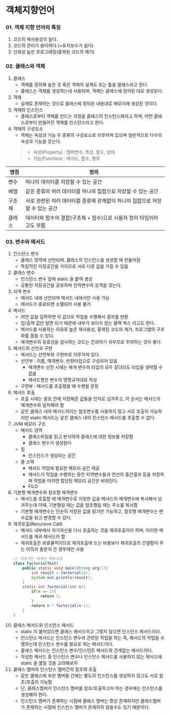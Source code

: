 # 객체지향언어

### 01. 객체 지향 언어의 특징
 1. 코드의 재사용성이 높다. 
 2. 코드의 관리가 용이하다.(=유지보수가 쉽다)
 3. 신뢰성 높은 프로그래밍(중복된 코드의 제거)
 
### 02. 클래스와 객체
 1. 클래스
    - 객체를 정의해 높은 것 혹은 객체의 설계도 또는 틀을 클래스라고 한다.
    - 클래스는 객체를 생성하는데 사용되며, 객체는 클래스에 정의된 대로 생성된다.
 2. 객체
    - 실제로 존재하는 것으로 클래스에 정의된 내용대로 메모리에 생성된 것이다.
 3. 객체와 인스턴스
    - 클래스로부터 객체를 만드는 과정을 클래스의 인스턴스화라고 하며, 어떤 클래스로부터 만들어진 객체를 인스턴스라고 한다.
 4. 객체의 구성요소
    - 객체는 속성과 기능 두 종류의 구성요소로 이루어져 있으며 일반적으로 다수의 속성과 기능을 갖는다.
    > - 속성(Property) : 멤버변수, 특성, 필드, 상태
    > - 기능(Function) : 메서드, 함수, 행위

|명칭| 정의                                           |
|---|----------------------------------------------|
|변수| 하나의 데이터를 저장할 수 있는 공간                         |
|배열| 같은 종류의 여러 데이터를 하나의 집합으로 저장할 수 있는 공간          |
|구조체| 서로 관련된 여러 데이터를 종류에 관계없이 하나의 집합으로 저장할 수 있는 공간 |
|클래스| 데이터와 함수의 결합(구조체 + 함수)으로 사용자 정의 타입이라고도 부름     |

### 03. 변수와 메서드
 1. 인스턴스 변수
    - 클래스 영역에 선언되며, 클래스의 인스턴스를 생성할 때 만들어짐
    - 독립적인 저장공간을 가지므로 서로 다른 값을 가질 수 있음
 2. 클래스 변수
    - 인스턴스 변수 앞에 static 을 붙여 생성
    - 공통된 저장공간을 공유하며 전역변수의 성격을 갖는다.
 3. 지역 변수
    - 메서드 내에 선언되며 메서드 내에서만 사용 가능
    - 메서드가 종료되면 소멸되어 사용 불가
 4. 메서드
    - 어떤 값을 입력하면 이 값으로 작업을 수행해서 결과를 반환
    - 입/출력 값만 알면 되기 때문에 내부가 보이지 않는 블랙 박스 라고도 한다.
    - 메서드를 사용하는 이유로 높은 재사용성, 중복된 코드의 제거, 프로그램의 구조화를 꼽을 수 있다.
    - 매개변수의 유효성을 검사하는 코드는 간과하기 쉬우므로 주의하는 것이 좋다.
 5. 메서드의 선언과 구현
    - 메서드는 선언부와 구현부로 이루어져 있다.
    - 선언부 : 이름, 매개변수, 반환타입으로 구성되어 있음
      - 매개변수 선언 시에는 매개 변수의 타입이 모두 같더라도 타입을 생략할 수 없음
      - 메서드명은 변수의 명명규칙대로 작성
    - 구현부 : 메서드를 호출했을 때 수행될 문장
 6. 메서드 호출
    - 호출 시에는 괄호 안에 지정해준 값들을 인자로 넘겨주고, 이 순서는 메서드의 매개변수와 일치해야 함
    - 같은 클래스 내의 메서드끼리는 참조변수를 사용하지 않고 서로 호출이 가능하지만 static 메서드는 같은 클래스 내의 인스턴스 메서드를 호출할 수 없다.
 7. JVM 메모리 구조
    - 메서드 영역
      - 클래스파일을 읽고 분석하여 클래스에 대한 정보를 저장함
      - 클래스 변수가 생성된다
    - 힙
      - 인스턴스가 생성되는 공간
    - 콜 스택
      - 메서드 작업에 필요한 메모리 공간 제공
      - 메서드가 작업을 수행하는 동안 지역변수들과 연산의 중간결과 등을 저장하며 작업을 마치면 할당된 메모리 공간은 비워진다.
      - FILO
 8. 기본형 매개변수와 참조형 매개변수
    - 메서드를 호출할 때 매개변수로 지정한 값을 메서드의 매개변수에 복사해서 넘겨주는데 이때, 기본형일 때는 값을 참조형일 때는 주소를 복사함
    - 기본형 매개변수는 단순히 저장된 값을 읽기만 가능하고, 참조형 매개변수는 변수값을 읽고 변경할 수 있다.
 9. 재귀호출(Recursive Call)
    - 메서드 내부에서 자기자신을 다시 호출하는 것을 재귀호출이라 하며, 이러한 메서드를 재귀 메서드라 함
    - 재귀호출은 비효율적이므로 재귀호출에 드는 비용보다 재귀호출의 간결함이 주는 이득이 충분히 큰 경우에만 사용
    ```java
    // 대표적인 예제인 팩토리얼
    class FactorialTest{
        public static void main(String arg[]){
            int result = factorial(4);
            System.out.println(result);
        }
        static int factorial(int n){
            if(n == 1){
                return 1;
            }
            return n * factorial(n-1);
        }
    }
    ```
 10. 클래스 메서드와 인스턴스 메서드
     - static 이 붙어있으면 클래스 메서드이고 그렇지 않으면 인스턴스 메서드이다.
     - 인스턴스 메서드는 인스턴스 변수와 관련된 작업을 하는 즉, 메서드의 작업을 수행하는데 인스턴스 변수를 필요로 하는 메서드이다.
     - 클래스 메서드는 인스턴스 변수/인스턴트 메서드와 관계없는 메서드이다.
     - 작성한 메서드 중 인스턴스 변수나 인스턴스 메서드를 사용하지 않는 메서드에 static 을 붙일 것을 고려해보자
 11. 클래스 멤버와 인스턴스 멤버간의 참조와 호출
     - 같은 클래스에 속한 멤버들 간에는 별도의 인스턴스를 생성하지 않고도 서로 참조/호출이 가능함
     - 단, 클래스멤버가 인스턴스 멤버를 참조/호출하고자 하는 경우에는 인스턴스를 생성해야 한다.
     - 인스턴스 멤버가 존재하는 시점에 클래스 멤버는 항상 존재하지만 클래스멤버가 존재하는 시점에 인스턴스 멤버가 존재하지 않을수도 있기 때문이다.